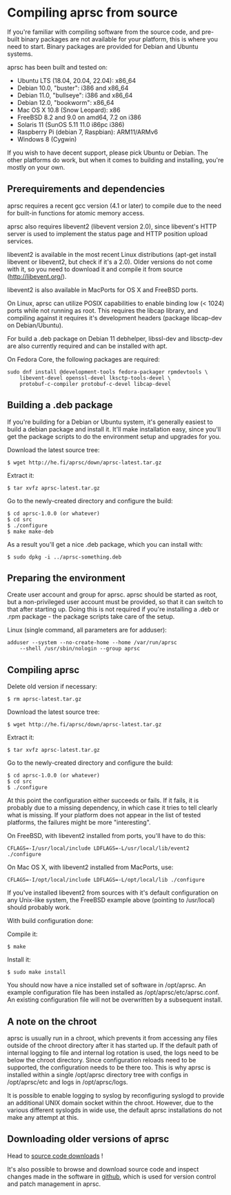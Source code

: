 
Compiling aprsc from source
===========================

If you're familiar with compiling software from the source code, and
pre-built binary packages are not available for your platform, this is where
you need to start.  Binary packages are provided for Debian and Ubuntu
systems.

aprsc has been built and tested on:

* Ubuntu LTS (18.04, 20.04, 22.04): x86_64
* Debian 10.0, "buster": i386 and x86_64
* Debian 11.0, "bullseye": i386 and x86_64
* Debian 12.0, "bookworm": x86_64
* Mac OS X 10.8 (Snow Leopard): x86
* FreeBSD 8.2 and 9.0 on amd64, 7.2 on i386
* Solaris 11 (SunOS 5.11 11.0 i86pc i386)
* Raspberry Pi (debian 7, Raspbian): ARM11/ARMv6
* Windows 8 (Cygwin)

If you wish to have decent support, please pick Ubuntu or Debian. The other
platforms do work, but when it comes to building and installing, you're
mostly on your own.


Prerequirements and dependencies
-----------------------------------

aprsc requires a recent gcc version (4.1 or later) to compile due to the
need for built-in functions for atomic memory access.

aprsc also requires libevent2 (libevent version 2.0), since libevent's HTTP
server is used to implement the status page and HTTP position upload
services.

libevent2 is available in the most recent Linux distributions (apt-get install
libevent or libevent2, but check if it's a 2.0).  Older versions do not come
with it, so you need to download it and compile it from source
(http://libevent.org/).

libevent2 is also available in MacPorts for OS X and FreeBSD ports.

On Linux, aprsc can utilize POSIX capabilities to enable binding low
(< 1024) ports while not running as root. This requires the libcap
library, and compiling against it requires it's development headers
(package libcap-dev on Debian/Ubuntu).

For build a .deb package on Debian 11 debhelper, libssl-dev and libsctp-dev
are also currently required and can be installed with apt.

On Fedora Core, the following packages are required:

    sudo dnf install @development-tools fedora-packager rpmdevtools \
        libevent-devel openssl-devel lksctp-tools-devel \
        protobuf-c-compiler protobuf-c-devel libcap-devel

Building a .deb package
--------------------------

If you're building for a Debian or Ubuntu system, it's generally easiest to
build a debian package and install it.  It'll make installation easy, since
you'll get the package scripts to do the environment setup and upgrades for
you.

Download the latest source tree:

    $ wget http://he.fi/aprsc/down/aprsc-latest.tar.gz
    
Extract it:

    $ tar xvfz aprsc-latest.tar.gz
    
Go to the newly-created directory and configure the build:

    $ cd aprsc-1.0.0 (or whatever)
    $ cd src
    $ ./configure
    $ make make-deb

As a result you'll get a nice .deb package, which you can install with:

    $ sudo dpkg -i ../aprsc-something.deb


Preparing the environment
----------------------------

Create user account and group for aprsc. aprsc should be started as root,
but a non-privileged user account must be provided, so that it can switch to
that after starting up. Doing this is not required if you're installing a
.deb or .rpm package - the package scripts take care of the setup.

Linux (single command, all parameters are for adduser):

    adduser --system --no-create-home --home /var/run/aprsc
        --shell /usr/sbin/nologin --group aprsc


Compiling aprsc
------------------

Delete old version if necessary:

    $ rm aprsc-latest.tar.gz
    
Download the latest source tree:

    $ wget http://he.fi/aprsc/down/aprsc-latest.tar.gz
    
Extract it:

    $ tar xvfz aprsc-latest.tar.gz
    
Go to the newly-created directory and configure the build:

    $ cd aprsc-1.0.0 (or whatever)
    $ cd src
    $ ./configure

At this point the configuration either succeeds or fails. If it fails, it is
probably due to a missing dependency, in which case it tries to tell clearly
what is missing.  If your platform does not appear in the list of tested
platforms, the failures might be more "interesting".

On FreeBSD, with libevent2 installed from ports, you'll have to do this:

    CFLAGS=-I/usr/local/include LDFLAGS=-L/usr/local/lib/event2 ./configure

On Mac OS X, with libevent2 installed from MacPorts, use:

    CFLAGS=-I/opt/local/include LDFLAGS=-L/opt/local/lib ./configure

If you've installed libevent2 from sources with it's default configuration
on any Unix-like system, the FreeBSD example above (pointing to /usr/local)
should probably work.

With build configuration done:

Compile it:

    $ make
    
Install it:

    $ sudo make install
    
You should now have a nice installed set of software in /opt/aprsc.
An example configuration file has been installed as
/opt/aprsc/etc/aprsc.conf. An existing configuration file will not be
overwritten by a subsequent install.


A note on the chroot
-----------------------

aprsc is usually run in a  chroot, which prevents it from accessing any
files outside of the chroot directory after it has started up.  If the
default path of internal logging to file and internal log rotation is used,
the logs need to be below the chroot directory.  Since configuration reloads
need to be supported, the configuration needs to be there too.  This is why
aprsc is installed within a single /opt/aprsc directory tree with configs in
/opt/aprsc/etc and logs in /opt/aprsc/logs.

It is possible to enable logging to syslog by reconfiguring syslogd to
provide an additional UNIX domain socket within the chroot.  However, due to
the various different syslogds in wide use, the default aprsc installations
do not make any attempt at this.


Downloading older versions of aprsc
--------------------------------------

Head to [source code downloads](http://he.fi/aprsc/down/) !

It's also possible to browse and download source code and inspect changes
made in the software in [github](https://github.com/hessu/aprsc), which is
used for version control and patch management in aprsc.

